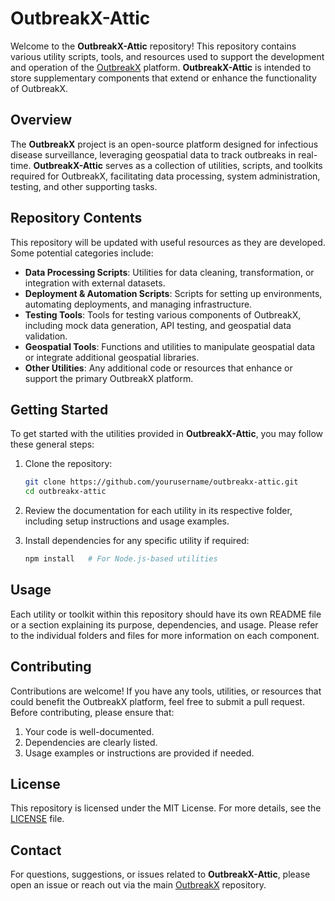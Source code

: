 # OutbreakX-Attic

Welcome to the **OutbreakX-Attic** repository! This repository contains various utility scripts, tools, and resources used to support the development and operation of the [OutbreakX](https://github.com/yourusername/outbreakx) platform. **OutbreakX-Attic** is intended to store supplementary components that extend or enhance the functionality of OutbreakX.

## Overview

The **OutbreakX** project is an open-source platform designed for infectious disease surveillance, leveraging geospatial data to track outbreaks in real-time. **OutbreakX-Attic** serves as a collection of utilities, scripts, and toolkits required for OutbreakX, facilitating data processing, system administration, testing, and other supporting tasks.

## Repository Contents

This repository will be updated with useful resources as they are developed. Some potential categories include:

- **Data Processing Scripts**: Utilities for data cleaning, transformation, or integration with external datasets.
- **Deployment & Automation Scripts**: Scripts for setting up environments, automating deployments, and managing infrastructure.
- **Testing Tools**: Tools for testing various components of OutbreakX, including mock data generation, API testing, and geospatial data validation.
- **Geospatial Tools**: Functions and utilities to manipulate geospatial data or integrate additional geospatial libraries.
- **Other Utilities**: Any additional code or resources that enhance or support the primary OutbreakX platform.

## Getting Started

To get started with the utilities provided in **OutbreakX-Attic**, you may follow these general steps:

1. Clone the repository:
   ```bash
   git clone https://github.com/yourusername/outbreakx-attic.git
   cd outbreakx-attic
   ```

2. Review the documentation for each utility in its respective folder, including setup instructions and usage examples.

3. Install dependencies for any specific utility if required:
   ```bash
   npm install   # For Node.js-based utilities
   ```

## Usage

Each utility or toolkit within this repository should have its own README file or a section explaining its purpose, dependencies, and usage. Please refer to the individual folders and files for more information on each component.

## Contributing

Contributions are welcome! If you have any tools, utilities, or resources that could benefit the OutbreakX platform, feel free to submit a pull request. Before contributing, please ensure that:

1. Your code is well-documented.
2. Dependencies are clearly listed.
3. Usage examples or instructions are provided if needed.

## License

This repository is licensed under the MIT License. For more details, see the [LICENSE](LICENSE) file.

## Contact

For questions, suggestions, or issues related to **OutbreakX-Attic**, please open an issue or reach out via the main [OutbreakX](https://github.com/yourusername/outbreakx) repository.
